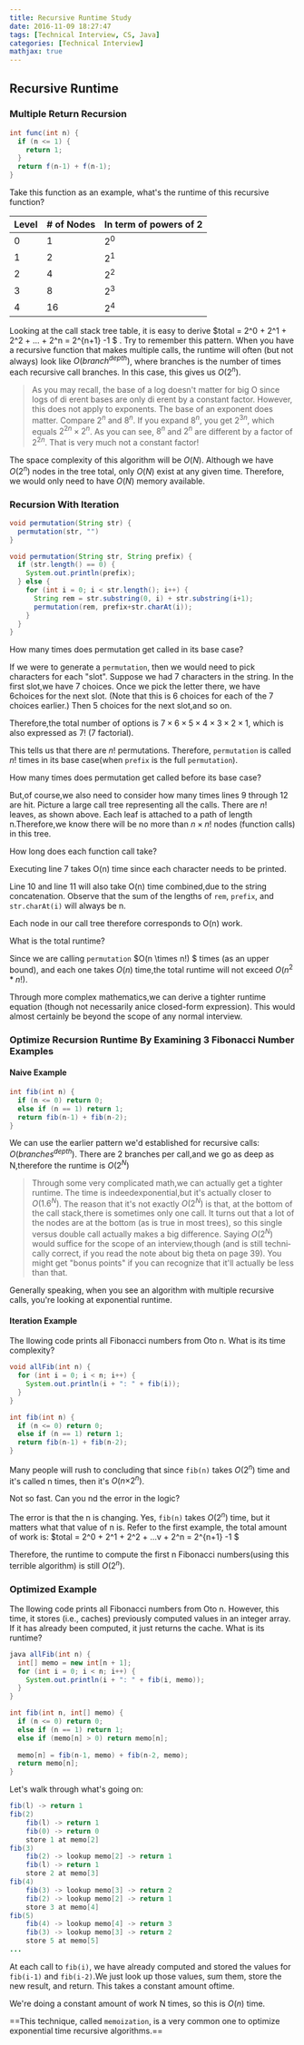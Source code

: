 ```yaml
---
title: Recursive Runtime Study
date: 2016-11-09 18:27:47
tags: [Technical Interview, CS, Java]
categories: [Technical Interview]
mathjax: true
---
```

## Recursive Runtime

### Multiple Return Recursion 

```java
int func(int n) {
  if (n <= 1) {
    return 1;
  }
  return f(n-1) + f(n-1);
}
```

Take this function as an example, what's the runtime of this recursive function?

<!--more-->

| Level | \# of Nodes | In term of powers of 2 |
| ----- | ----------- | ---------------------- |
| 0     | 1           | $2^0$                  |
| 1     | 2           | $2^1$                  |
| 2     | 4           | $2^2$                  |
| 3     | 8           | $2^3$                  |
| 4     | 16          | $2^4$                  |

Looking at the call stack tree table, it is easy to derive $total = 2^0 + 2^1 + 2^2 + … + 2^n = 2^{n+1} -1 $ . Try to remember this pattern. When you have a recursive function that makes multiple calls, the runtime will often (but not always) look like $O(branch^{depth})$, where branches is the number of times each recursive call branches. In this case, this gives us $O(2^n$).

> As you may recall, the base of a log doesn't matter for big O since logs of di erent bases are only di erent by a constant factor. However, this does not apply to exponents. The base of an exponent does matter. Compare $2^n$ and $8^n$. If you expand $8^n$, you get $2^{3n}$, which equals $2^{2n} \times 2^n$. As you can see, $8^n$ and $2^n$ are different by a  factor of $2^{2n}$. That is very much not a constant factor!

The space complexity of this algorithm will be $O(N)$. Although we have $O(2^n)$ nodes in the tree total, only $O(N)$ exist at any given time. Therefore, we would only need to have $O(N)$ memory available.

### Recursion With Iteration

```java
void permutation(String str) {
  permutation(str, "")
}

void permutation(String str, String prefix) {
  if (str.length() == 0) {
    System.out.println(prefix);
  } else {
    for (int i = 0; i < str.length(); i++) {
      String rem = str.substring(0, i) + str.substring(i+1);
      permutation(rem, prefix+str.charAt(i));
    }
  }
}
```

How many times does permutation get called in its base case?

If we were to generate a `permutation`, then we would need to pick characters for each "slot". Suppose we had 7 characters in the string. In the first slot,we have 7 choices. Once we pick the letter there, we have 6choices for the next slot. (Note that this is 6 choices for each of the 7 choices earlier.) Then 5 choices for the next slot,and so on.

Therefore,the total number of options is $7 \times 6 \times 5 \times 4 \times 3 \times 2 \times 1$, which is also expressed as $7!$ (7 factorial).

This tells us that there are $n!$ permutations. Therefore, `permutation` is called $n!$ times in its base case(when `prefix` is the full `permutation`).

How many times does permutation get called before its base case?

But,of course,we also need to consider how many times lines 9 through 12 are hit. Picture a large call tree representing all the calls. There are $n!$ leaves, as shown above. Each leaf is attached to a path of length n.Therefore,we know there will be no more than $n \times n !$ nodes (function calls) in this tree.

How long does each function call take?

Executing line 7 takes O(n) time since each character needs to be printed.

Line 10 and line 11 will also take O(n) time combined,due to the string concatenation. Observe that the sum of the lengths of `rem`, `prefix`, and `str.charAt(i)` will always be n.

Each node in our call tree therefore corresponds to O(n) work.

What is the total runtime?

Since we are calling `permutation` $O(n \times n!) $ times (as an upper bound), and each one takes $O(n)$ time,the total runtime will not exceed $O(n^2 * n ! )$.

Through more complex mathematics,we can derive a tighter runtime equation (though not necessarily anice closed-form expression). This would almost certainly be beyond the scope of any normal interview.

### Optimize Recursion Runtime By Examining 3 Fibonacci Number Examples

#### Naive Example

```java
int fib(int n) {
  if (n <= 0) return 0;
  else if (n == 1) return 1;
  return fib(n-1) + fib(n-2);
}
```

We can use the earlier pattern we'd established for recursive calls: $O(branches^{depth})$. There are 2 branches per call,and we go as deep as N,therefore the runtime is $O(2^N)$

> Through some very complicated math,we can actually get a tighter runtime. The time is indeedexponential,but it's actually closer to $O(1. 6^N)$. The reason that it's not exactly $O(2^N)$ is that, at the bottom of the call stack,there is sometimes only one call. It turns out that a lot of the nodes are at the bottom (as is true in most trees), so this single versus double call actually makes a big difference. Saying $O(2^N)$ would suffice for the scope of an interview,though (and is still techni­cally correct, if you read the note about big theta on page 39). You might get "bonus points" if you can recognize that it'll actually be less than that.

Generally speaking, when you see an algorithm with multiple recursive calls, you're looking at exponential runtime.

#### Iteration Example

The  llowing code prints all Fibonacci numbers from Oto n. What is its time complexity?

```java
void allFib(int n) {
  for (int i = 0; i < n; i++) {
    System.out.println(i + ": " + fib(i));
  }
}

int fib(int n) {
  if (n <= 0) return 0;
  else if (n == 1) return 1;
  return fib(n-1) + fib(n-2);
}
```

Many people will rush to concluding that since `fib(n)` takes $O(2^n)$ time and it's called n times, then it's $O(n{ \times 2^n})$.

Not so fast. Can you  nd the error in the logic?

The error is that the n is changing. Yes, `fib(n)` takes $O(2^n)$ time, but it matters what that value of n is. Refer to the first example, the total amount of work is: $total = 2^0 + 2^1 + 2^2 + …v + 2^n = 2^{n+1} -1 $

Therefore, the runtime to compute the  first n Fibonacci numbers(using this terrible algorithm) is still $O(2^n)$.

### Optimized Example

The  llowing code prints all Fibonacci numbers from Oto n. However, this time, it stores (i.e., caches) previ­ously computed values in an integer array. If it has already been computed, it just returns the cache. What is its runtime?

```java
java allFib(int n) {
  int[] memo = new int[n + 1];
  for (int i = 0; i < n; i++) {
    System.out.println(i + ": " + fib(i, memo));
  }
}

int fib(int n, int[] memo) {
  if (n <= 0) return 0;
  else if (n == 1) return 1;
  else if (memo[n] > 0) return memo[n];
  
  memo[n] = fib(n-1, memo) + fib(n-2, memo);
  return memo[n];
}
```

Let's walk through what's going on:

```java
fib(l) -> return 1
fib(2)
	fib(l) -> return 1 
  	fib(0) -> return 0 
  	store 1 at memo[2]
fib(3)
	fib(2) -> lookup memo[2] -> return 1 
  	fib(l) -> return 1
	store 2 at memo[3]
fib(4)
	fib(3) -> lookup memo[3] -> return 2 
  	fib(2) -> lookup memo[2] -> return 1 
  	store 3 at memo[4]
fib(5)
	fib(4) -> lookup memo[4] -> return 3 
  	fib(3) -> lookup memo[3] -> return 2 
  	store 5 at memo[5]
...
```

At each call to `fib(i)`, we have already computed and stored the values for `fib(i-1)` and `fib(i-2)`.We just look up those values, sum them, store the new result, and return. This takes a constant amount oftime.

We're doing a constant amount of work N times, so this is $O(n)$ time.

==This technique, called `memoization`, is a very common one to optimize exponential time recursive algo­rithms.==







